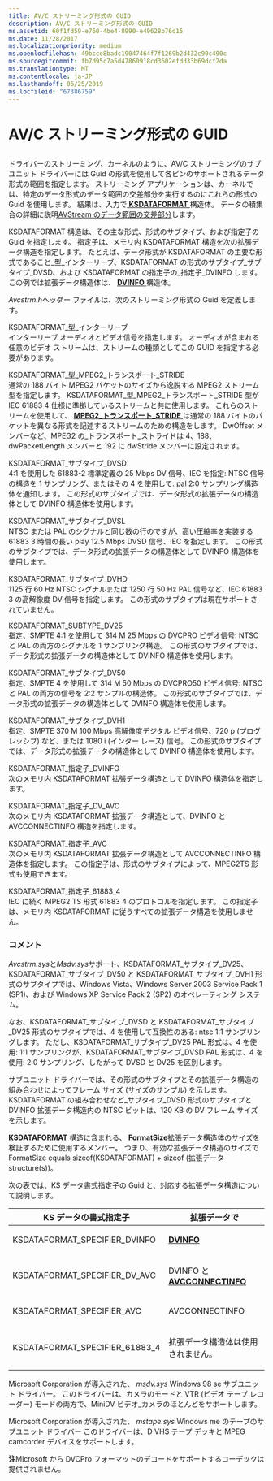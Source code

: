 ```yaml
---
title: AV/C ストリーミング形式の GUID
description: AV/C ストリーミング形式の GUID
ms.assetid: 60f1fd59-e760-4be4-8990-e49628b76d15
ms.date: 11/28/2017
ms.localizationpriority: medium
ms.openlocfilehash: 49bcce8badc19047464f7f1269b2d432c90c490c
ms.sourcegitcommit: fb7d95c7a5d47860918cd3602efdd33b69dcf2da
ms.translationtype: MT
ms.contentlocale: ja-JP
ms.lasthandoff: 06/25/2019
ms.locfileid: "67386759"
---
```

# <a name="avc-streaming-format-guids"></a>AV/C ストリーミング形式の GUID


## <span id="ddk_av_c_streaming_format_guids_ks"></span><span id="DDK_AV_C_STREAMING_FORMAT_GUIDS_KS"></span>


ドライバーのストリーミング、カーネルのように、AV/C ストリーミングのサブユニット ドライバーには Guid の形式を使用して各ピンのサポートされるデータ形式の範囲を指定します。 ストリーミング アプリケーションは、カーネルでは、特定のデータ形式のデータ範囲の交差部分を実行するのにこれらの形式の Guid を使用します。 結果は、入力で[ **KSDATAFORMAT** ](https://docs.microsoft.com/windows-hardware/drivers/ddi/content/ks/ns-ks-ksdataformat)構造体。 データの積集合の詳細に説明[AVStream のデータ範囲の交差部分](https://docs.microsoft.com/windows-hardware/drivers/stream/data-range-intersections-in-avstream)します。

KSDATAFORMAT 構造は、その主な形式、形式のサブタイプ、および指定子の Guid を指定します。 指定子は、メモリ内 KSDATAFORMAT 構造を次の拡張データ構造を指定します。 たとえば、データ形式が KSDATAFORMAT の主要な形式であること\_型\_インターリーブ、KSDATAFORMAT の形式のサブタイプ\_サブタイプ\_DVSD、および KSDATAFORMAT の指定子の\_指定子\_DVINFO します。 この例では拡張データ構造体は、 [ **DVINFO** ](https://docs.microsoft.com/windows-hardware/drivers/ddi/content/avcstrm/ns-avcstrm-_dvinfo)構造体。

*Avcstrm.h*ヘッダー ファイルは、次のストリーミング形式の Guid を定義します。

<span id="KSDATAFORMAT_TYPE_INTERLEAVED"></span><span id="ksdataformat_type_interleaved"></span>KSDATAFORMAT\_型\_インターリーブ  
インターリーブ オーディオとビデオ信号を指定します。 オーディオが含まれる任意のビデオ ストリームは、ストリームの種類としてこの GUID を指定する必要があります。

<span id="KSDATAFORMAT_TYPE_MPEG2_TRANSPORT_STRIDE"></span><span id="ksdataformat_type_mpeg2_transport_stride"></span>KSDATAFORMAT\_型\_MPEG2\_トランスポート\_STRIDE  
通常の 188 バイト MPEG2 パケットのサイズから逸脱する MPEG2 ストリーム型を指定します。 KSDATAFORMAT\_型\_MPEG2\_トランスポート\_STRIDE 型が IEC 61883 4 仕様に準拠しているストリームと共に使用します。 これらのストリームを使用して、 [ **MPEG2\_トランスポート\_STRIDE** ](https://docs.microsoft.com/windows-hardware/drivers/ddi/content/bdatypes/ns-bdatypes-_mpeg2_transport_stride)は通常の 188 バイトのパケットを異なる形式を記述するストリームのための構造をします。 DwOffset メンバーなど、MPEG2 の\_トランスポート\_ストライドは 4、188、dwPacketLength メンバーと 192 に dwStride メンバーに設定されます。

<span id="KSDATAFORMAT_SUBTYPE_DVSD"></span><span id="ksdataformat_subtype_dvsd"></span>KSDATAFORMAT\_サブタイプ\_DVSD  
4:1 を使用した 61883-2 標準定義の 25 Mbps DV 信号、IEC を指定: NTSC 信号の構造を 1 サンプリング、またはその 4 を使用して: pal 2:0 サンプリング構造体を通知します。 この形式のサブタイプでは、データ形式の拡張データの構造体として DVINFO 構造体を使用します。

<span id="KSDATAFORMAT_SUBTYPE_DVSL"></span><span id="ksdataformat_subtype_dvsl"></span>KSDATAFORMAT\_サブタイプ\_DVSL  
NTSC または PAL のシグナルと同じ数の行のですが、高い圧縮率を実装する 61883 3 時間の長い play 12.5 Mbps DVSD 信号、IEC を指定します。 この形式のサブタイプでは、データ形式の拡張データの構造体として DVINFO 構造体を使用します。

<span id="KSDATAFORMAT_SUBTYPE_DVHD"></span><span id="ksdataformat_subtype_dvhd"></span>KSDATAFORMAT\_サブタイプ\_DVHD  
1125 行 60 Hz NTSC シグナルまたは 1250 行 50 Hz PAL 信号など、IEC 61883 3 の高解像度 DV 信号を指定します。 この形式のサブタイプは現在サポートされていません。

<span id="KSDATAFORMAT_SUBTYPE_DV25"></span><span id="ksdataformat_subtype_dv25"></span>KSDATAFORMAT\_SUBTYPE\_DV25  
指定、SMPTE 4:1 を使用して 314 M 25 Mbps の DVCPRO ビデオ信号: NTSC と PAL の両方のシグナルを 1 サンプリング構造。 この形式のサブタイプでは、データ形式の拡張データの構造体として DVINFO 構造体を使用します。

<span id="KSDATAFORMAT_SUBTYPE_DV50"></span><span id="ksdataformat_subtype_dv50"></span>KSDATAFORMAT\_サブタイプ\_DV50  
指定、SMPTE 4 を使用して 314 M 50 Mbps の DVCPRO50 ビデオ信号: NTSC と PAL の両方の信号を 2:2 サンプルの構造体。 この形式のサブタイプでは、データ形式の拡張データの構造体として DVINFO 構造体を使用します。

<span id="KSDATAFORMAT_SUBTYPE_DVH1"></span><span id="ksdataformat_subtype_dvh1"></span>KSDATAFORMAT\_サブタイプ\_DVH1  
指定、SMPTE 370 M 100 Mbps 高解像度デジタル ビデオ信号、720 p (プログレッシブ) など、または 1080 i (インター レース) 信号。 この形式のサブタイプでは、データ形式の拡張データの構造体として DVINFO 構造体を使用します。

<span id="KSDATAFORMAT_SPECIFIER_DVINFO"></span><span id="ksdataformat_specifier_dvinfo"></span>KSDATAFORMAT\_指定子\_DVINFO  
次のメモリ内 KSDATAFORMAT 拡張データ構造として DVINFO 構造体を指定します。

<span id="KSDATAFORMAT_SPECIFIER_DV_AVC"></span><span id="ksdataformat_specifier_dv_avc"></span>KSDATAFORMAT\_指定子\_DV\_AVC  
次のメモリ内 KSDATAFORMAT 拡張データ構造として、DVINFO と AVCCONNECTINFO 構造を指定します。

<span id="KSDATAFORMAT_SPECIFIER_AVC"></span><span id="ksdataformat_specifier_avc"></span>KSDATAFORMAT\_指定子\_AVC  
次のメモリ内 KSDATAFORMAT 拡張データ構造として AVCCONNECTINFO 構造体を指定します。 この指定子は、形式のサブタイプによって、MPEG2TS 形式も使用できます。

<span id="KSDATAFORMAT_SPECIFIER_61883_4"></span><span id="ksdataformat_specifier_61883_4"></span>KSDATAFORMAT\_指定子\_61883\_4  
IEC に続く MPEG2 TS 形式 61883 4 のプロトコルを指定します。 この指定子は、メモリ内 KSDATAFORMAT に従うすべての拡張データ構造を使用しません。

### <a name="comments"></a>コメント

*Avcstrm.sys*と*Msdv.sys*サポート、KSDATAFORMAT\_サブタイプ\_DV25、KSDATAFORMAT\_サブタイプ\_DV50 と KSDATAFORMAT\_サブタイプ\_DVH1 形式のサブタイプでは、Windows Vista、Windows Server 2003 Service Pack 1 (SP1)、および Windows XP Service Pack 2 (SP2) のオペレーティング システム。

なお、KSDATAFORMAT\_サブタイプ\_DVSD と KSDATAFORMAT\_サブタイプ\_DV25 形式のサブタイプでは、4 を使用して互換性のある: ntsc 1:1 サンプリングします。 ただし、KSDATAFORMAT\_サブタイプ\_DV25 PAL 形式は、4 を使用: 1:1 サンプリングが、KSDATAFORMAT\_サブタイプ\_DVSD PAL 形式は、4 を使用: 2:0 サンプリング、したがって DVSD と DV25 を区別します。

サブユニット ドライバーでは、その形式のサブタイプとその拡張データ構造の組み合わせによってフレーム サイズ (サイズのサンプル) を示します。 KSDATAFORMAT の組み合わせなど\_サブタイプ\_DVSD 形式のサブタイプと DVINFO 拡張データ構造内の NTSC ビットは、120 KB の DV フレーム サイズを示します。

[ **KSDATAFORMAT** ](https://docs.microsoft.com/windows-hardware/drivers/ddi/content/ks/ns-ks-ksdataformat)構造に含まれる、 **FormatSize**拡張データ構造体のサイズを検証するために使用するメンバー。 つまり、有効な拡張データ構造のサイズで FormatSize equals sizeof(KSDATAFORMAT) + sizeof (拡張データ structure(s))。

次の表では、KS データ書式指定子の Guid と、対応する拡張データ構造について説明します。

<table>
<colgroup>
<col width="50%" />
<col width="50%" />
</colgroup>
<thead>
<tr class="header">
<th>KS データの書式指定子</th>
<th>拡張データで</th>
</tr>
</thead>
<tbody>
<tr class="odd">
<td><p>KSDATAFORMAT_SPECIFIER_DVINFO</p></td>
<td><p><a href="https://docs.microsoft.com/windows-hardware/drivers/ddi/content/avcstrm/ns-avcstrm-_dvinfo" data-raw-source="[&lt;strong&gt;DVINFO&lt;/strong&gt;](https://docs.microsoft.com/windows-hardware/drivers/ddi/content/avcstrm/ns-avcstrm-_dvinfo)"><strong>DVINFO</strong></a></p></td>
</tr>
<tr class="even">
<td><p>KSDATAFORMAT_SPECIFIER_DV_AVC</p></td>
<td><p>DVINFO と<a href="https://docs.microsoft.com/windows-hardware/drivers/ddi/content/avc/ns-avc-_avcconnectinfo" data-raw-source="[&lt;strong&gt;AVCCONNECTINFO&lt;/strong&gt;](https://docs.microsoft.com/windows-hardware/drivers/ddi/content/avc/ns-avc-_avcconnectinfo)"> <strong>AVCCONNECTINFO</strong></a></p></td>
</tr>
<tr class="odd">
<td><p>KSDATAFORMAT_SPECIFIER_AVC</p></td>
<td><p>AVCCONNECTINFO</p></td>
</tr>
<tr class="even">
<td><p>KSDATAFORMAT_SPECIFIER_61883_4</p></td>
<td><p>拡張データ構造体は使用されません。</p></td>
</tr>
</tbody>
</table>

 

Microsoft Corporation が導入された、 *msdv.sys* Windows 98 se サブユニット ドライバー。 このドライバーは、カメラのモードと VTR (ビデオ テープ レコーダー) モードの両方で、MiniDV ビデオ_カメラのほとんどをサポートします。

Microsoft Corporation が導入された、 *mstape.sys* Windows me のテープのサブユニット ドライバー このドライバーは、D VHS テープ デッキと MPEG camcorder デバイスをサポートします。

**注**Microsoft から DVCPro フォーマットのデコードをサポートするコーデックは提供されません。

 

 





